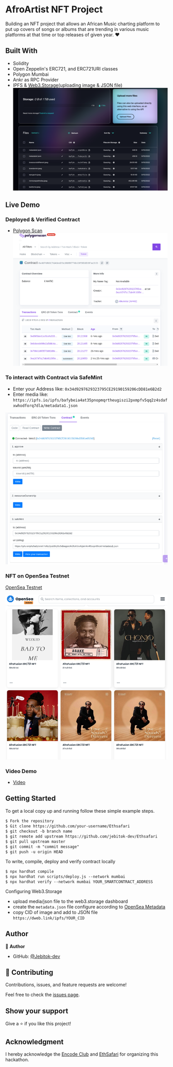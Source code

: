 # AfroArtist NFT Project

Building an NFT project that allows an African Music charting platform to put up covers of songs or albums that are trending in various music platforms at that time or top releases of given year. ❤️

## Built With

- Solidity
- Open Zeppelin's ERC721, and ERC721URI classes
- Polygon Mumbai
- Ankr as RPC Provider
- IPFS & [Web3.Storage](https://web3.storage/account/)(uploading image & JSON file)
![web3.storage](./Screenshot%20(14).png)

## Live Demo

### Deployed & Verified Contract

- [Polygon Scan](https://mumbai.polygonscan.com/address/0x40F6B0C7dA9ed23c388f8774b13E5f03D9Fac31D)
![screenshot](./Screenshot%20(41).png)

### To interact with Contract via SafeMint

- Enter your Address like:
  `0x34d9297629323795CE29190159206cDD81e6B2d2`
- Enter media like: `https://ipfs.io/ipfs/bafybeia4at35pnopmqrtheugiszi2pxmpfv5qq2z4sdafxwhodforq7dla/metadata1.json`

![screenshot](./Screenshot%20(4).png)

### NFT on OpenSea Testnet

[OpenSea Testnet](https://testnets.opensea.io/0x34d9297629323795CE29190159206cDD81e6B2d2?tab=collected)

![screenshot](./opensea.png)

### Video Demo
- [Video](https://www.loom.com/share/9dbdf84727584168bb71e0b97f8ebf42)

## Getting Started

To get a local copy up and running follow these simple example steps.

```
$ Fork the repository
$ Git clone https://github.com/your-username/Ethsafari
$ git checkout -b branch name
$ git remote add upstream https://github.com/jebitok-dev/Ethsafari
$ git pull upstream master
$ git commit -m "commit message"
$ git push -u origin HEAD
```

To write, compile, deploy and verify contract locally

```
$ npx hardhat compile
$ npx hardhat run scripts/deploy.js --network mumbai
$ npx hardhat verify --network mumbai YOUR_SMARTCONTRACT_ADDRESS

```

Configuring Web3.Storage

- upload media/json file to the web3.storage dashboard
- create the ``metadata.json`` file configure according to [OpenSea Metadata](https://docs.opensea.io/docs/metadata-standards)
- copy CID of image and add to JSON file ``https://dweb.link/ipfs/YOUR_CID``

<!-- https://ipfs.io/ipfs/CID/file_name -->

## Author

👤 **Author**

- GitHub: [@Jebitok-dev](https://github.com/Jebitok-dev)

## 🤝 Contributing

Contributions, issues, and feature requests are welcome!

Feel free to check the [issues page](issues/).

## Show your support

Give a ⭐️ if you like this project!

## Acknowledgment

I hereby acknowledge the [Encode Club](https://medium.com/encode-club) and [EthSafari](http://ethsafari.xyz) for organizing this hackathon.
